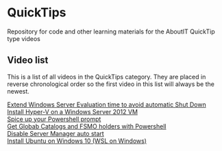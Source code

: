 # QuickTips
Repository for code and other learning materials for the AboutIT QuickTip type videos <br />

## Video list
This is a list of all videos in the QuickTips category. They are placed in reverse chronological order so the first video in this list will always be the newest. <br />

[Extend Windows Server Evaluation time to avoid automatic Shut Down](https://youtu.be/N5AATvnUihM)<br/>
[Install Hyper-V on a Windows Server 2012 VM](https://youtu.be/er8ocGGh6mk) <br />
[Spice up your Powershell prompt](https://youtu.be/3Q5tOjdqysg) <br />
[Get Globab Catalogs and FSMO holders with Powershell](https://youtu.be/5Lw-qbIDhzw) <br />
[Disable Server Manager auto start](https://youtu.be/iyFUzt1S0Fs) <br />
[Install Ubuntu on Windows 10 (WSL on Windows)](https://youtu.be/XDvt4dIN-Mw)